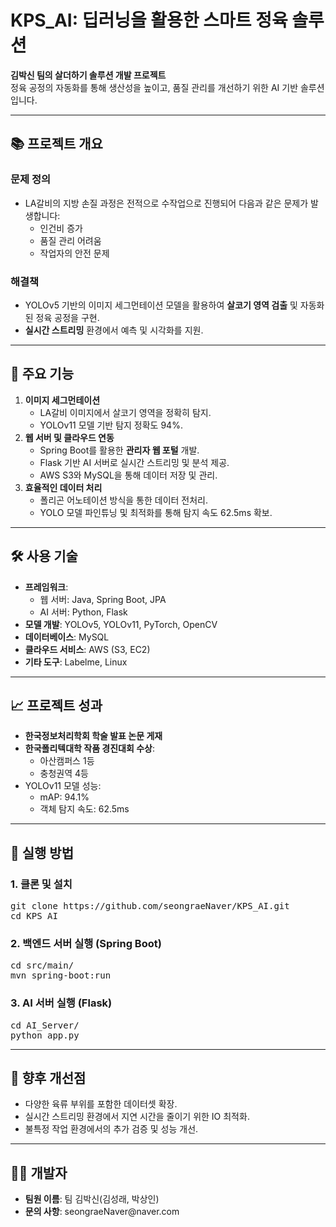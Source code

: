 <h1>KPS_AI: 딥러닝을 활용한 스마트 정육 솔루션</h1>
<p><strong>김박신 팀의 살더하기 솔루션 개발 프로젝트</strong><br>
정육 공정의 자동화를 통해 생산성을 높이고, 품질 관리를 개선하기 위한 AI 기반 솔루션입니다.</p>

<hr>

<h2>📚 프로젝트 개요</h2>
<h3>문제 정의</h3>
<ul>
  <li>LA갈비의 지방 손질 과정은 전적으로 수작업으로 진행되어 다음과 같은 문제가 발생합니다:
    <ul>
      <li>인건비 증가</li>
      <li>품질 관리 어려움</li>
      <li>작업자의 안전 문제</li>
    </ul>
  </li>
</ul>
<h3>해결책</h3>
<ul>
  <li>YOLOv5 기반의 이미지 세그먼테이션 모델을 활용하여 <strong>살코기 영역 검출</strong> 및 자동화된 정육 공정을 구현.</li>
  <li><strong>실시간 스트리밍</strong> 환경에서 예측 및 시각화를 지원.</li>
</ul>

<hr>

<h2>🔑 주요 기능</h2>
<ol>
  <li><strong>이미지 세그먼테이션</strong>
    <ul>
      <li>LA갈비 이미지에서 살코기 영역을 정확히 탐지.</li>
      <li>YOLOv11 모델 기반 탐지 정확도 94%.</li>
    </ul>
  </li>
  <li><strong>웹 서버 및 클라우드 연동</strong>
    <ul>
      <li>Spring Boot를 활용한 <strong>관리자 웹 포털</strong> 개발.</li>
      <li>Flask 기반 AI 서버로 실시간 스트리밍 및 분석 제공.</li>
      <li>AWS S3와 MySQL을 통해 데이터 저장 및 관리.</li>
    </ul>
  </li>
  <li><strong>효율적인 데이터 처리</strong>
    <ul>
      <li>폴리곤 어노테이션 방식을 통한 데이터 전처리.</li>
      <li>YOLO 모델 파인튜닝 및 최적화를 통해 탐지 속도 62.5ms 확보.</li>
    </ul>
  </li>
</ol>

<hr>

<h2>🛠️ 사용 기술</h2>
<ul>
  <li><strong>프레임워크</strong>:
    <ul>
      <li>웹 서버: Java, Spring Boot, JPA</li>
      <li>AI 서버: Python, Flask</li>
    </ul>
  </li>
  <li><strong>모델 개발</strong>: YOLOv5, YOLOv11, PyTorch, OpenCV</li>
  <li><strong>데이터베이스</strong>: MySQL</li>
  <li><strong>클라우드 서비스</strong>: AWS (S3, EC2)</li>
  <li><strong>기타 도구</strong>: Labelme, Linux</li>
</ul>

<hr>

<h2>📈 프로젝트 성과</h2>
<ul>
  <li><strong>한국정보처리학회 학술 발표 논문 게재</strong></li>
  <li><strong>한국폴리텍대학 작품 경진대회 수상</strong>:
    <ul>
      <li>아산캠퍼스 1등</li>
      <li>충청권역 4등</li>
    </ul>
  </li>
  <li>YOLOv11 모델 성능:
    <ul>
      <li>mAP: 94.1%</li>
      <li>객체 탐지 속도: 62.5ms</li>
    </ul>
  </li>
</ul>

<hr>

<h2>🚀 실행 방법</h2>
<h3>1. 클론 및 설치</h3>
<pre>
git clone https://github.com/seongraeNaver/KPS_AI.git
cd KPS_AI
</pre>
<h3>2. 백엔드 서버 실행 (Spring Boot)</h3>
<pre>
cd src/main/
mvn spring-boot:run
</pre>
<h3>3. AI 서버 실행 (Flask)</h3>
<pre>
cd AI_Server/
python app.py
</pre>

<hr>

<h2>📌 향후 개선점</h2>
<ul>
  <li>다양한 육류 부위를 포함한 데이터셋 확장.</li>
  <li>실시간 스트리밍 환경에서 지연 시간을 줄이기 위한 IO 최적화.</li>
  <li>불특정 작업 환경에서의 추가 검증 및 성능 개선.</li>
</ul>

<hr>

<h2>👨‍💻 개발자</h2>
<ul>
  <li><strong>팀원 이름</strong>: 팀 김박신(김성래, 박상인)</li>
  <li><strong>문의 사항</strong>: seongraeNaver@naver.com</li>
</ul>
